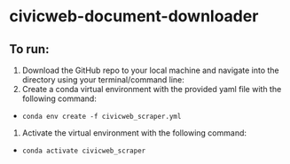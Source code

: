 # civicweb-document-downloader
 
## To run:
1. Download the GitHub repo to your local machine and navigate into the directory using your terminal/command line:
2. Create a conda virtual environment with the provided yaml file with the following command:
- `conda env create -f civicweb_scraper.yml`
1. Activate the virtual environment with the following command:
- `conda activate civicweb_scraper`
